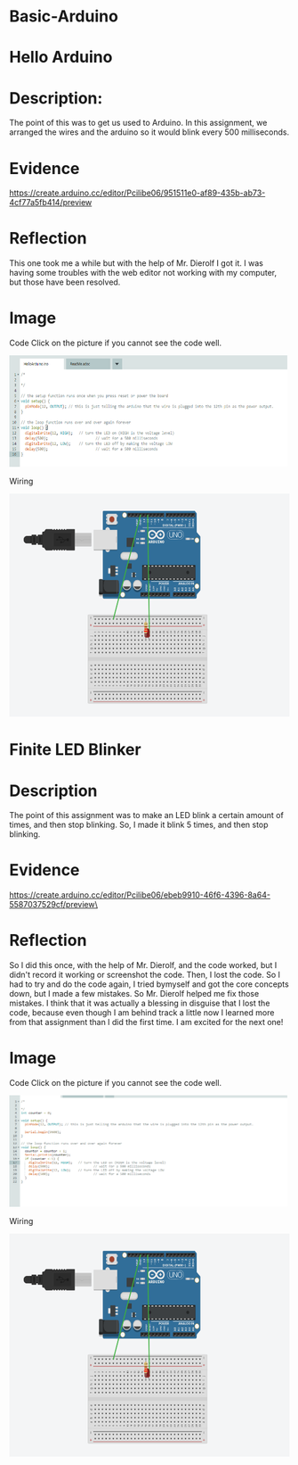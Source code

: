 # Basic-Arduino




# Hello Arduino

# Description: 

The point of this was to get us used to Arduino. In this assignment, we arranged the wires and the arduino so it would blink every 500 milliseconds. 

# Evidence 

https://create.arduino.cc/editor/Pcilibe06/951511e0-af89-435b-ab73-4cf77a5fb414/preview

# Reflection

This one took me a while but with the help of Mr. Dierolf I got it. I was having some troubles with the web editor not working with my computer, but those have been resolved. 

# Image

Code
Click on the picture if you cannot see the code well.

<img src=images/HelloArduino.png alt=HelloArduinoCode height=200 width=500>

Wiring

<img src=images/ArduinoCircuitBoardwiringFinite,intro.png alt=ArduinoCircuitBoard height=400 width=600>

# Finite LED Blinker

# Description 

The point of this assignment was to make an LED blink a certain amount of times, and then stop blinking. So, I made it blink 5 times, and then stop blinking.

# Evidence

https://create.arduino.cc/editor/Pcilibe06/ebeb9910-46f6-4396-8a64-5587037529cf/preview\

# Reflection

So I did this once, with the help of Mr. Dierolf, and the code worked, but I didn't record it working or screenshot the code. Then, I lost the code. So I had to try and do the code again, I tried bymyself and got the core concepts down, but I made a few mistakes. So Mr. Dierolf helped me fix those mistakes. I think that it was actually a blessing in disguise that I lost the code, because even though I am behind track a little now I learned more from that assignment than I did the first time. I am excited for the next one!

# Image

Code
Click on the picture if you cannot see the code well.

<img src=images/FiniteLEDBlinker.png alt=FiniteLEDBlinkerCode height=200 width=500>

Wiring

<img src=images/ArduinoCircuitBoardwiringFinite,intro.png alt=ArduinoCircuitBoard height=400 width=600>
